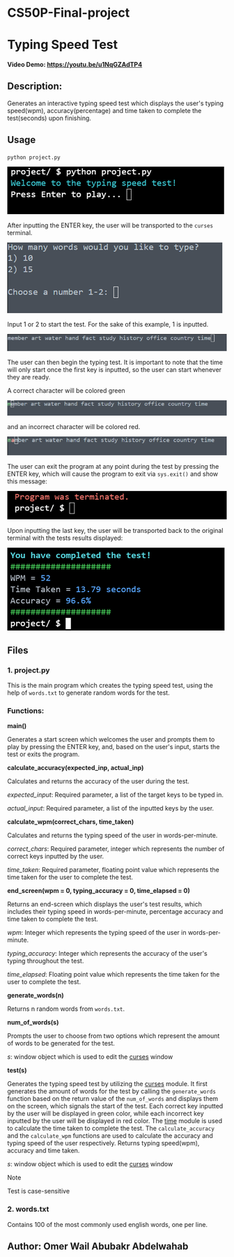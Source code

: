 # CS50P-Final-project
# Typing Speed Test
#### Video Demo: https://youtu.be/u1NqGZAdTP4
## Description:
Generates an interactive typing speed test which displays the user's typing speed(wpm), accuracy(percentage) and time taken to complete the test(seconds) upon finishing.
## Usage
`python project.py`

![Image](https://github.com/Omer-Wail/CS50P-Final-project/blob/main/Images/img1.png)

After inputting the ENTER key, the user will be transported to the `curses` terminal.

![Image](https://github.com/Omer-Wail/CS50P-Final-project/blob/main/Images/img2.png)

Input 1 or 2 to start the test. For the sake of this example, 1 is inputted.

![Image](https://github.com/Omer-Wail/CS50P-Final-project/blob/main/Images/img3.png)

The user can then begin the typing test. It is important to note that the time will only start once the first key is inputted, so the user can start whenever they are ready.

A correct character will be colored green

![Image](https://github.com/Omer-Wail/CS50P-Final-project/blob/main/Images/img4.png)

and an incorrect character will be colored red.

![Image](https://github.com/Omer-Wail/CS50P-Final-project/blob/main/Images/img5.png)

The user can exit the program at any point during the test by pressing the ENTER key, which will cause the program to exit via `sys.exit()` and show this message:

![Image](https://github.com/Omer-Wail/CS50P-Final-project/blob/main/Images/img6.png)

Upon inputting the last key, the user will be transported back to the original terminal with the tests results displayed:

![Image](https://github.com/Omer-Wail/CS50P-Final-project/blob/main/Images/img7.png)


## Files
### 1. project.py
This is the main program which creates the typing speed test, using the help of `words.txt` to generate random words for the test.

### Functions:
 **main()**

Generates a start screen which welcomes the user and prompts them to play by pressing the ENTER key, and, based on the user's input, starts the test or exits the program.

**calculate_accuracy(expected_inp, actual_inp)**

Calculates and returns the accuracy of the user during the test.

*expected_input*: Required parameter, a list of the target keys to be typed in.

*actual_input*: Required parameter, a list of the inputted keys by the user.

**calculate_wpm(correct_chars, time_taken)**

Calculates and returns the typing speed of the user in words-per-minute.

*correct_chars*: Required parameter, integer which represents the number of correct keys inputted by the user.

*time_taken*: Required parameter, floating point value which represents the time taken for the user to complete the test.

**end_screen(wpm = 0, typing_accuracy = 0, time_elapsed = 0)**

Returns an end-screen which displays the user's test results, which includes their typing speed in words-per-minute,
percentage accuracy and time taken to complete the test.

*wpm*: Integer which represents the typing speed of the user in words-per-minute.

*typing_accuracy*: Integer which represents the accuracy of the user's typing throughout the test.

*time_elapsed*: Floating point value which represents the time taken for the user to complete the test.

**generate_words(n)**

Returns n random words from `words.txt`.

**num_of_words(s)**

Prompts the user to choose from two options which represent the amount of words to be generated for the test.

*s*: window object which is used to edit the [curses](https://docs.python.org/3/library/curses.html#module-curses) window


**test(s)**

Generates the typing speed test by utilizing the [curses](https://docs.python.org/3/library/curses.html#module-curses) module. It first generates the amount of words for the test by calling the `generate_words` function based on the return value of the `num_of_words` and displays them on the screen, which signals the start of the test. Each correct key inputted by the user will be displayed in green color, while each incorrect key inputted by the user will be displayed in red color. The [time](https://docs.python.org/3/library/time.html) module is used to calculate the time taken to complete the test. The `calculate_accuracy` and the `calculate_wpm` functions are used to calculate the accuracy and typing speed of the user respectively. Returns typing speed(wpm), accuracy and time taken.

*s*: window object which is used to edit the [curses](https://docs.python.org/3/library/curses.html#module-curses) window

> [!NOTE]
> Test is case-sensitive


### 2. words.txt
Contains 100 of the most commonly used english words, one per line.

## Author: Omer Wail Abubakr Abdelwahab
